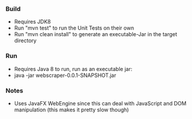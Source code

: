 ### Build
- Requires JDK8
- Run "mvn test" to run the Unit Tests on their own
- Run "mvn clean install" to generate an executable-Jar in the target directory 

### Run
- Requires Java 8 to run, run as an executable jar:
- java -jar webscraper-0.0.1-SNAPSHOT.jar

### Notes
- Uses JavaFX WebEngine since this can deal with JavaScript and DOM manipulation (this makes it pretty slow though)
